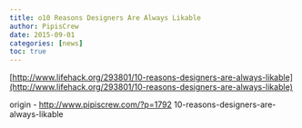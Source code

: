```yaml
---
title: o10 Reasons Designers Are Always Likable
author: PipisCrew
date: 2015-09-01
categories: [news]
toc: true
---
```


[http://www.lifehack.org/293801/10-reasons-designers-are-always-likable](http://www.lifehack.org/293801/10-reasons-designers-are-always-likable)

origin - http://www.pipiscrew.com/?p=1792 10-reasons-designers-are-always-likable